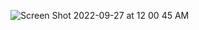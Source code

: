 ![Screen Shot 2022-09-27 at 12 00 45 AM](https://user-images.githubusercontent.com/113051612/192429069-d283a556-3c01-4d16-93d9-bf83d4e9d1ea.png)
